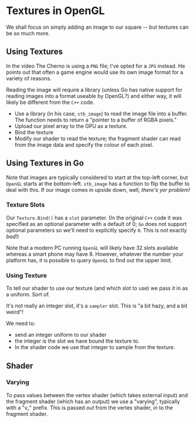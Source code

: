 # Textures in OpenGL

We shall focus on simply adding an image to our square -- but textures can be so much more.

## Using Textures

In the video The Cherno is using a `PNG` file; I've opted for a `JPG` instead. He points out that often a game engine would use its own image format for a variety of reasons.

Reading the image will require a library (unless Go has native support for reading images into a format useable by OpenGL?) and either way, it will likely be different from the `C++` code.

- Use a library (in his case, `stb_image`) to read the image file into a buffer. The function needs to return a "pointer to a buffer of RGBA pixels."
- Upload our pixel array to the GPU as a texture.
- Bind the texture
- Modify our shader to read the texture; the fragment shader can read from the image data and specify the colour of each pixel.

## Using Textures in Go

Note that images are typically considered to start at the top-left corner, but `OpenGL` starts at the bottom-left. `stb_image` has a function to flip the buffer to deal with this. If our image comes in upside down, well, _there's yer problem!_

### Texture Slots

Our `Texture.Bind()` has a `slot` parameter. (In the original `C++` code it was specified as an optional parameter with a default of 0; `Go` does not support optional parameters so we'll need to explicitly specify `0`. This is not exactly _bad_!)

Note that a modern PC running `OpenGL` will likely have 32 slots available whereas a smart phone may have 8. However, whatever the number your platform has, it is possible to query `OpenGL` to find out the upper limit.

### Using Texture

To tell our shader to use our texture (and which slot to use) we pass it in as a uniform. Sort of.

It's not really an integer slot, it's a `sampler` slot. This is "a bit hazy, and a bit weird"!

We need to:

- send an integer uniform to our shader
- the integer is the slot we have bound the texture to.
- In the shader code we use that integer to sample from the texture.

## Shader

### Varying

To pass values between the vertex shader (which takes external input) and the fragment shader (which has an output) we use a "varying", typically with a "v\_" prefix. This is passed _out_ from the vertex shader, _in_ to the fragment shader.
